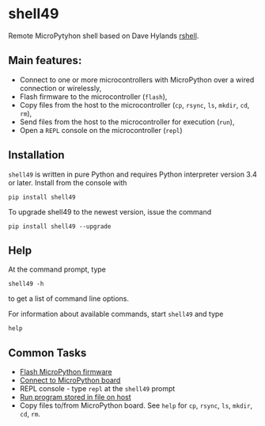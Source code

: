# shell49

Remote MicroPytyhon shell based on Dave Hylands [rshell](https://github.com/dhylands/rshell).

## Main features:

* Connect to one or more microcontrollers with MicroPython over a wired connection or wirelessly,
* Flash firmware to the microcontroller (`flash`),
* Copy files from the host to the microcontroller (`cp`, `rsync`, `ls`, `mkdir`, `cd`, `rm`),
* Send files from the host to the microcontroller for execution (`run`),
* Open a `REPL` console on the microcontroller (`repl`)


## Installation

`shell49` is written in pure Python and requires Python interpreter version 3.4 or later. Install from the console with

```
pip install shell49
```

To upgrade shell49 to the newest version, issue the command

```
pip install shell49 --upgrade
```

## Help

At the command prompt, type

```
shell49 -h
```

to get a list of command line options.

For information about available commands, start `shell49` and type

```
help
```

## Common Tasks

* [Flash MicroPython firmware](doc/flash.md)
* [Connect to MicroPython board](doc/connect.md)
* REPL console - type `repl` at the `shell49` prompt
* [Run program stored in file on host](doc/run.md)
* Copy files to/from MicroPython board. See `help` for `cp`, `rsync`, `ls`, `mkdir`, `cd`, `rm`.